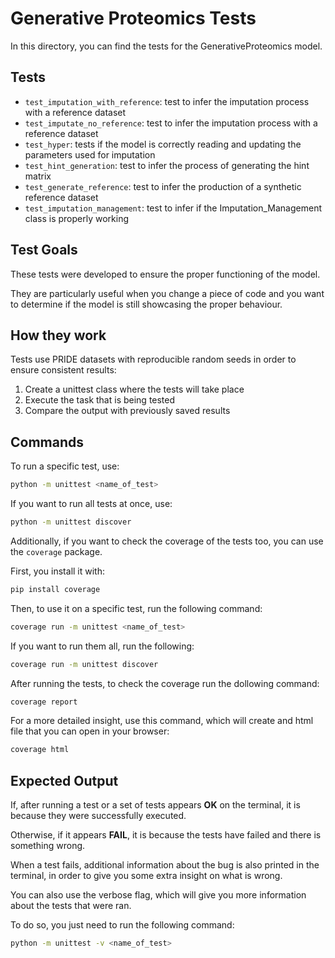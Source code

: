 # Generative Proteomics Tests

In this directory, you can find the tests for the GenerativeProteomics model.

## Tests 

- `test_imputation_with_reference`: test to infer the imputation process with a reference dataset
- `test_imputate_no_reference`: test to infer the imputation process with a reference dataset
- `test_hyper`: tests if the model is correctly reading and updating the parameters used for imputation
- `test_hint_generation`: test to infer the process of generating the hint matrix
- `test_generate_reference`: test to infer the production of a synthetic reference dataset
- `test_imputation_management`: test to infer if the Imputation_Management class is properly working

## Test Goals

These tests were developed to ensure the proper functioning of the model.

They are particularly useful when you change a piece of code and you want to determine if the model is still showcasing the proper behaviour.

## How they work 

Tests use PRIDE datasets with reproducible random seeds in order to ensure consistent results:

1. Create a unittest class where the tests will take place
2. Execute the task that is being tested
3. Compare the output with previously saved results

## Commands

To run a specific test, use: 
```bash 
python -m unittest <name_of_test>
```

If you want to run all tests at once, use:
```bash 
python -m unittest discover
```

Additionally, if you want to check the coverage of the tests too, you can use the `coverage` package.

First, you install it with:
```bash 
pip install coverage
```

Then, to use it on a specific test, run the following command:

```bash 
coverage run -m unittest <name_of_test>
```
If you want to run them all, run the following:
```bash 
coverage run -m unittest discover
```

After running the tests, to check the coverage run the dollowing command:
```bash 
coverage report
```

For a more detailed insight, use this command, which will create and html file that you can open in your browser:
```bash
coverage html
```

## Expected Output 

If, after running a test or a set of tests appears **OK** on the terminal, it is because they were successfully executed.

Otherwise, if it appears **FAIL**, it is because the tests have failed and there is something wrong.

When a test fails, additional information about the bug is also printed in the terminal, in order to give you some extra insight on what is wrong.

You can also use the verbose flag, which will give you more information about the tests that were ran.

To do so, you just need to run the following command:

```bash 
python -m unittest -v <name_of_test>
```